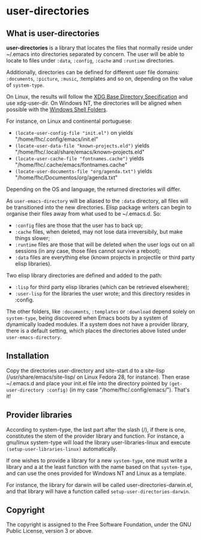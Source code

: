 # user-directories

## What is user-directories

**user-directories** is a library that locates the files that normally
reside under ~/.emacs into directories separated by concern.  The user
will be able to locate to files under `:data`, `:config`, `:cache` and
`:runtime` directories.

Additionally, directories can be defined for different user file
domains: `:documents`, `:picture`, `:music`, :templates and so on,
depending on the value of `system-type`.

On Linux, the results will follow the [XDG Base Directory
Specification](https://standards.freedesktop.org/basedir-spec/basedir-spec-latest.html)
and use xdg-user-dir.  On Windows NT, the directories will be aligned
when possible with the [Windows Shell
Folders](https://ss64.com/nt/shell.html).

For instance, on Linux and continental portuguese:

- `(locate-user-config-file "init.el")` on yields "/home/fhc/.config/emacs/init.el"
- `(locate-user-data-file "known-projects.eld")` yields "/home/fhc/.local/share/emacs/known-projects.eld"
- `(locate-user-cache-file "fontnames.cache")` yields "/home/fhc/.cache/emacs/fontnames.cache"
- `(locate-user-documents-file "org/agenda.txt")` yields "/home/fhc/Documentos/org/agenda.txt"

Depending on the OS and language, the returned directories will differ.

As `user-emacs-directory` will be aliased to the `:data` directory,
all files will be transitioned into the new directories.  Elisp
package writers can begin to organise their files away from what used
to be ~/.emacs.d.  So:

- `:config` files are those that the user has to back up;
- `:cache` files, when deleted, may not lose data irreversibily, but make things slower;
- `:runtime` files are those that will be deleted when the user logs out
  on all sessions (in any case, those files cannot survive a reboot);
- `:data` files are everything else (known projects in projectile or
  third party elisp libraries).

Two elisp library directories are defined and added to the path:

- `:lisp` for third party elisp libraries (which can be retrieved elsewhere);
- `:user-lisp` for the libraries the user wrote; and this directory resides in :config.

The other folders, like `:documents`, `:templates` or `:download`
depend solely on `system-type`, being discovered when Emacs boots by a
system of dynamically loaded modules.  If a system does not have a
provider library, there is a default setting, which places the
directories above listed under `user-emacs-directory`.


## Installation

Copy the directories user-directory and site-start.d to a site-lisp
(/usr/share/emacs/site-lisp/ on Linux Fedora 28, for instance).  Then
erase ~/.emacs.d and place your init.el file into the directory
pointed by `(get-user-directory :config)` (in my case
"/home/fhc/.config/emacs/").  That's it!


## Provider libraries

According to system-type, the last part after the slash (/), if there
is one, constitutes the stem of the provider library and function.
For instance, a gnu/linux system-type will load the library
user-libraries-linux and execute `(setup-user-libraries-linux)`
automatically.

If one wishes to provide a library for a new `system-type`, one must
write a library and a at the least function with the name based on that
`system-type`, and can use the ones provided for Windows NT and Linux as
a template.

For instance, the library for darwin will be called
user-directories-darwin.el, and that library will have a function called
`setup-user-directories-darwin`.


## Copyright

The copyright is assigned to the Free Software Foundation, under the
GNU Public License, version 3 or above.

